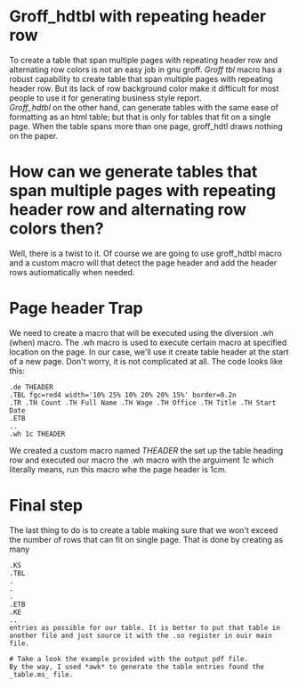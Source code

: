 # Groff_hdtbl with repeating header row
To create a table that span multiple pages with repeating header row and alternating row colors is not an easy job in gnu groff.
*Groff tbl* macro has a robust capability to create table that span multiple pages with repeating header row. But its lack of row background color make it difficult for most people to use it for generating business style report.  
*Groff_hdtbl* on the other hand, can generate tables with the same ease of formatting as an html table; but that is only for tables that fit on a single page. When the table spans more than one page, groff_hdtl draws nothing on the paper.
# How can we generate tables that span multiple pages with repeating header row and alternating row colors then?
Well, there is a twist to it. Of course we are going to use groff_hdtbl macro and a custom macro will that detect the page header and add the header rows autiomatically when needed.

# Page header Trap
We need to create a macro that will be executed using the diversion .wh (when) macro. The .wh macro is used to execute certain macro at specified location on the page. In our case, we'll use it create table header at the start of a new page. Don't worry, it is not complicated at all. The code looks like this:
```groff
.de THEADER
.TBL fgc=red4 width='10% 25% 10% 20% 20% 15%' border=0.2n
.TR .TH Count .TH Full Name .TH Wage .TH Office .TH Title .TH Start Date
.ETB
..
.wh 1c THEADER
```
We created a custom macro named *THEADER* the set up the table heading row and executed our macro the .wh macro with the arguiment _1c_ which literally means, run this macro whe the page header is 1cm.

# Final step
The last thing to do is to create a table making sure that we won't exceed the number of rows that can fit on single page. That is done by creating as many
```groff
.KS
.TBL
.
.
.
.ETB
.KE
..
entries as possible for our table. It is better to put that table in another file and just source it with the .so register in ouir main file.

# Take a look the example provided with the output pdf file.
By the way, I used *awk* to generate the table entries found the _table.ms_ file.

 
